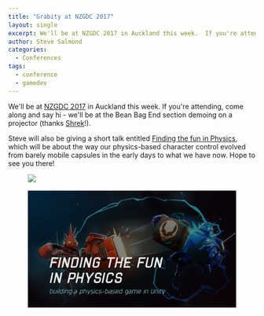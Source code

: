 ```yaml
---
title: "Grabity at NZGDC 2017"
layout: single
excerpt: We'll be at NZGDC 2017 in Auckland this week.  If you're attending, come along and say hi!
author: Steve Salmond
categories:
  - Conferences
tags:
  - conference
  - gamedev
---
```


We'll be at [NZGDC 2017](http://www.nz-gdc.com/) in Auckland this week.  If you're attending, come along and say hi - we'll be at the Bean Bag End section demoing on a projector (thanks [Shrek](https://www.facebook.com/astrdiaries/)!).

Steve will also be giving a short talk entitled [Finding the fun in Physics](http://sched.co/Bo8Y), which will be about the way our physics-based character control evolved from barely mobile capsules in the early days to what we have now.  Hope to see you there!

<figure>
    <a href="https://cdn.schd.ws/nzgdc17/img/logo.png?1501975137"><img src="https://cdn.schd.ws/nzgdc17/img/logo.png?1501975137"></a>
</figure>

<figure>
    <a href="/assets/images/nzgdc/nzgdc-talk-splash.jpg"><img src="/assets/images/nzgdc/nzgdc-talk-splash.jpg"></a>
</figure>
